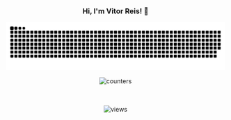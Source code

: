 
<div align="center">
<h3>Hi, I'm Vitor Reis! 👋</h3>

[//]: # (<p>👷 Engenheiro de software em <a href="https://github.com/d5whub">D5W Group™</a></p>)

![snake](https://raw.githubusercontent.com/vitorsreis/vitorsreis/output/snake.svg)

<img height="50%" width="auto" src ="https://github-readme-stats.vercel.app/api?username=vitorsreis&show_icons=true&count_private=true&theme=tokyonight&hide_border=true&hide=issues,contribs&bg_color=00000000" alt="counters" />

[//]: # (<img height="50%" width="auto" src ="https://github-readme-stats.vercel.app/api/top-langs/?username=vitorsreis&layout=compact&hide_border=true&theme=tokyonight&bg_color=00000000&langs_count=6&hide=jupyter%20notebook,tex,css,php" alt="top-lang" />)

[//]: # (<img src ="https://github-readme-streak-stats.herokuapp.com?user=vitorsreis&theme=tokyonight&hide_border=true&background=FFFFFF00" alt="contributions" />)
<br>
<br>
<img src="https://komarev.com/ghpvc/?username=vitorsreis&style=flat&color=70a5fd&label=VIEWS" alt="views" />

</div>
